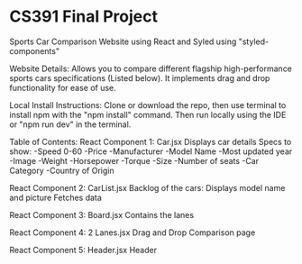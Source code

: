 # CS391 Final Project

Sports Car Comparison Website using React and Syled using "styled-components"

Website Details: Allows you to compare different flagship high-performance sports cars specifications (Listed below). It implements drag and drop functionality for ease of use.

Local Install Instructions: Clone or download the repo, then use terminal to install npm with the "npm install" command. Then run locally using the IDE or "npm run dev" in the terminal.




Table of Contents:
  React Component 1: Car.jsx
	Displays car details
		Specs to show:
      -Speed 0-60
      -Price
      -Manufacturer
      -Model Name
      -Most updated year
      -Image
      -Weight
      -Horsepower
      -Torque
      -Size
      -Number of seats
      -Car Category
      -Country of Origin

React Component 2: CarList.jsx
	Backlog of the cars:
		Displays model name and picture
	  Fetches data

React Component 3: Board.jsx
	Contains the lanes

React Component 4: 2 Lanes.jsx
	Drag and Drop
	Comparison page

React Component 5: Header.jsx
	Header



